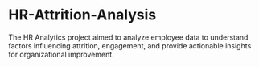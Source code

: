 # HR-Attrition-Analysis
The HR Analytics project aimed to analyze employee data to understand factors influencing attrition, engagement, and provide actionable insights for organizational improvement.
